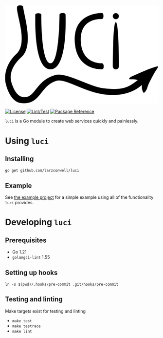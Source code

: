 ![luci](https://raw.githubusercontent.com/larzconwell/luci/main/luci.svg)

[![License](https://img.shields.io/badge/License-BSD_2--Clause_+_Patent-blue.svg)](https://github.com/larzconwell/luci/blob/main/LICENSE)
[![Lint/Test](https://github.com/larzconwell/luci/actions/workflows/test-lint.yml/badge.svg)](https://github.com/larzconwell/luci/actions)
[![Package Reference](https://pkg.go.dev/badge/github.com/larzconwell/luci.svg)](https://pkg.go.dev/github.com/larzconwell/luci)

`luci` is a Go module to create web services quickly and painlessly.

# Using `luci`

## Installing
```shell
go get github.com/larzconwell/luci
```

## Example
See [the example project](https://github.com/larzconwell/luci/tree/main/example) for a simple example using all of the functionality `luci` provides.

# Developing `luci`

## Prerequisites
- Go 1.21
- `golangci-lint` 1.55

## Setting up hooks
```shell
ln -s $(pwd)/.hooks/pre-commit .git/hooks/pre-commit
```

## Testing and linting
Make targets exist for testing and linting
- `make test`
- `make testrace`
- `make lint`

